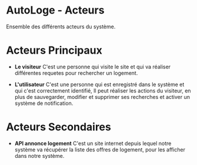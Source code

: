 AutoLoge - Acteurs
=======

Ensemble des différents acteurs du système.

# Acteurs Principaux

- **Le visiteur**
C'est une personne qui visite le site et qui va réaliser différentes requetes pour rechercher un logement.

- **L'utilisateur**
C'est une personne qui est enregistré dans le système et qui c'est correctement identifié, Il peut réaliser les actions du visiteur, en plus de sauvegarder, modifier et supprimer ses recherches et activer un système de notification.

# Acteurs Secondaires

- **API annonce logement**
C'est un site internet depuis lequel notre système va récupérer la liste des offres de logement, pour les afficher dans notre système.

